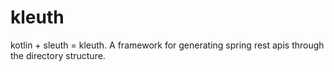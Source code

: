 # kleuth
kotlin + sleuth = kleuth. A framework for generating spring rest apis through the directory structure.
